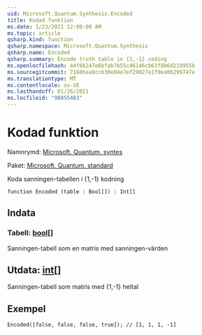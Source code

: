 ```yaml
---
uid: Microsoft.Quantum.Synthesis.Encoded
title: Kodad funktion
ms.date: 1/23/2021 12:00:00 AM
ms.topic: article
qsharp.kind: function
qsharp.namespace: Microsoft.Quantum.Synthesis
qsharp.name: Encoded
qsharp.summary: Encode truth table in {1,-1} coding
ms.openlocfilehash: 44f6b247e6bfab7b55c46146cb63f8b6d219955b
ms.sourcegitcommit: 71605ea9cc630e84e7ef29027e1f0ea06299747e
ms.translationtype: MT
ms.contentlocale: sv-SE
ms.lasthandoff: 01/26/2021
ms.locfileid: "98855483"
---
```

# <a name="encoded-function"></a>Kodad funktion

Namnrymd: [Microsoft. Quantum. syntes](xref:Microsoft.Quantum.Synthesis)

Paket: [Microsoft. Quantum. standard](https://nuget.org/packages/Microsoft.Quantum.Standard)


Koda sanningen-tabellen i {1,-1} kodning

```qsharp
function Encoded (table : Bool[]) : Int[]
```


## <a name="input"></a>Indata

### <a name="table--bool"></a>Tabell: [bool](xref:microsoft.quantum.lang-ref.bool)[]

Sanningen-tabell som en matris med sanningen-värden



## <a name="output--int"></a>Utdata: [int](xref:microsoft.quantum.lang-ref.int)[]

Sanningen-tabell som matris med {1,-1} heltal

## <a name="example"></a>Exempel

```qsharp
Encoded([false, false, false, true]); // [1, 1, 1, -1]
```